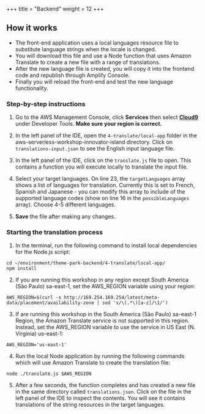 +++
title = "Backend"
weight = 12
+++

## How it works

* The front-end application uses a local languages resource file to substitute language strings when the locale is changed. 
* You will download this file and use a Node function that uses Amazon Translate to create a new file with a range of translations.
* After the new language file is created, you will copy it into the frontend code and republish through Amplify Console.
* Finally you will reload the front-end and test the new language functionality.

### Step-by-step instructions ###

1. Go to the AWS Management Console, click **Services** then select [**Cloud9**](https://console.aws.amazon.com/cloud9) under Developer Tools. **Make sure your region is correct.**
2. In the left panel of the IDE, open the ```4-translate/local-app``` folder in the aws-serverless-workshop-innovator-island directory. Click on ```translations-input.json``` to see the English input language file.
3. In the left panel of the IDE, click on the ```translate.js``` file to open. This contains a function you will execute locally to translate the input file.

4. Select your target languages. On line 23, the ```targetLanguages``` array shows a list of languages for translation. Currently this is set to French, Spanish and Japanese - you can modify this array to include of the supported language codes (show on line 16 in the ```possibleLanguages``` array). Choose 4-5 different languages.
5. **Save** the file after making any changes.
 
### Starting the translation process

1. In the terminal, run the following command to install local dependencies for the Node.js script:

```
cd ~/environment/theme-park-backend/4-translate/local-app/
npm install 
```

2. If you are running this workshop in any region except South America (São Paulo) sa-east-1, set the AWS_REGION variable using your region:
```
AWS_REGION=$(curl -s http://169.254.169.254/latest/meta-data/placement/availability-zone | sed 's/\(.*\)[a-z]/\1/')
```

3. If are running this workshop in the South America (São Paulo) sa-east-1 Region, the Amazon Translate service is not supported in this region. Instead, set the AWS_REGION variable to use the service in US East (N. Virginia) us-east-1:
```
AWS_REGION='us-east-1'
```

4. Run the local Node application by running the following commands which will use Amazon Translate to create the translation file:

```
node ./translate.js $AWS_REGION
```

5. After a few seconds, the function completes and has created a new file in the same directory called ```translations.json```. Click on the file in the left panel of the IDE to inspect the contents. You will see it contains translations of the string resources in the target languages.
